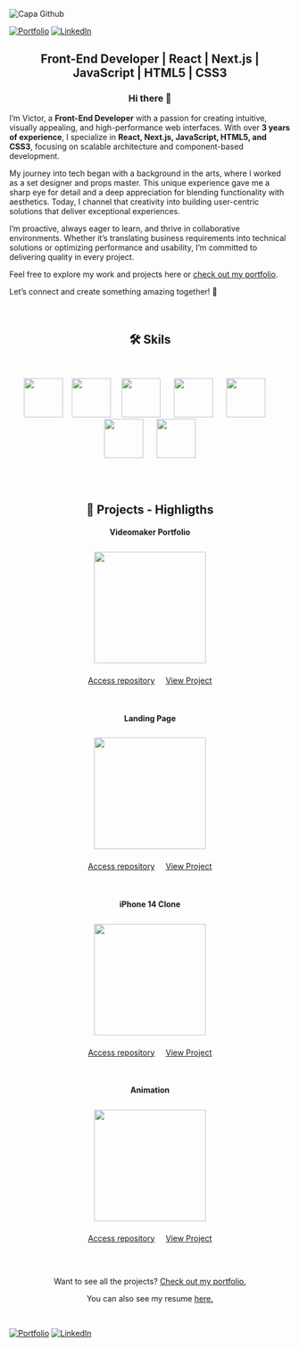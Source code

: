 ![Capa Github](https://private-user-images.githubusercontent.com/125660974/411111450-85369787-565f-4ef6-9dda-f4cfc1100173.jpg?jwt=eyJhbGciOiJIUzI1NiIsInR5cCI6IkpXVCJ9.eyJpc3MiOiJnaXRodWIuY29tIiwiYXVkIjoicmF3LmdpdGh1YnVzZXJjb250ZW50LmNvbSIsImtleSI6ImtleTUiLCJleHAiOjE3Mzg5NzExNjcsIm5iZiI6MTczODk3MDg2NywicGF0aCI6Ii8xMjU2NjA5NzQvNDExMTExNDUwLTg1MzY5Nzg3LTU2NWYtNGVmNi05ZGRhLWY0Y2ZjMTEwMDE3My5qcGc_WC1BbXotQWxnb3JpdGhtPUFXUzQtSE1BQy1TSEEyNTYmWC1BbXotQ3JlZGVudGlhbD1BS0lBVkNPRFlMU0E1M1BRSzRaQSUyRjIwMjUwMjA3JTJGdXMtZWFzdC0xJTJGczMlMkZhd3M0X3JlcXVlc3QmWC1BbXotRGF0ZT0yMDI1MDIwN1QyMzI3NDdaJlgtQW16LUV4cGlyZXM9MzAwJlgtQW16LVNpZ25hdHVyZT02ZDk2MTdkYmY1ODkyNDY3MjM5ZTQ3ZjRiYTQ4YTRkZDczNjhlNGJiZDVjYjgyODI3ODdkNWRmNTc2NmI5YjU1JlgtQW16LVNpZ25lZEhlYWRlcnM9aG9zdCJ9.6yDQ3uOfzP3k01U5m9ZN-7UDvqKJ6V7DdXPzKGfyfJw)

[![Portfolio](https://img.shields.io/badge/Portfolio-255E63?style=for-the-badge&logo=About.me&logoColor=white)](https://victormerseguel.com/dev)
[![LinkedIn](https://img.shields.io/badge/LinkedIn-0077B5?style=for-the-badge&logo=linkedin&logoColor=white)](https://www.linkedin.com/in/victor-merseguel)

<h2 align="center"><strong>Front-End Developer</strong> | React | Next.js | JavaScript | HTML5 | CSS3

<h3 align="center">Hi there 👋</h3>

I’m Victor, a <strong>Front-End Developer</strong> with a passion for creating intuitive, visually appealing, and high-performance web interfaces. With over <strong>3 years of experience</strong>, I specialize in <strong>React, Next.js, JavaScript, HTML5, and CSS3</strong>, focusing on scalable architecture and component-based development.

My journey into tech began with a background in the arts, where I worked as a set designer and props master. This unique experience gave me a sharp eye for detail and a deep appreciation for blending functionality with aesthetics. Today, I channel that creativity into building user-centric solutions that deliver exceptional experiences.

I’m proactive, always eager to learn, and thrive in collaborative environments. Whether it’s translating business requirements into technical solutions or optimizing performance and usability, I’m committed to delivering quality in every project.

Feel free to explore my work and projects here or [check out my portfolio](https://victormerseguel.com/dev).

Let’s connect and create something amazing together! 🚀
<br/>
<br/>
<br/>

<h2 align="center">🛠️ Skils</h2>
<br/>
<p align="center">
  <img height="70px" src="https://github.com/victormerseguel/victormerseguel/assets/125660974/f57ee6b3-869d-4cc6-bd62-d863ad2ec220" />&nbsp;&nbsp;&nbsp;
  <img height="70px" src="https://github.com/victormerseguel/victormerseguel/assets/125660974/3f429cbe-4d5a-452b-956a-f4b20b5f6183" />&nbsp;&nbsp;&nbsp;&nbsp;
  <img height="70px" src="https://github.com/victormerseguel/victormerseguel/assets/125660974/b6149ea2-c301-4380-8a5e-9d3ed0d2e1af" />&nbsp;&nbsp;&nbsp;&nbsp;&nbsp;
  <img height="70px" src="https://github.com/victormerseguel/victormerseguel/assets/125660974/c2851fa5-d96f-4e82-9857-a9cc8f52ded2" />&nbsp;&nbsp;&nbsp;&nbsp;&nbsp;
  <img height="70px" src="https://github.com/victormerseguel/victormerseguel/assets/125660974/1b963b85-6c82-4ec2-aa51-11db6025c8cb" />&nbsp;&nbsp;&nbsp;&nbsp;&nbsp;
  <img height="70px" src="https://github.com/victormerseguel/victormerseguel/assets/125660974/def44a10-f39c-4bd2-867d-0a366a53acd6" />&nbsp;&nbsp;&nbsp;&nbsp;&nbsp;
  <img height="70px" src="https://github.com/victormerseguel/victormerseguel/assets/125660974/8b694cbc-53e7-4e0e-a27f-fb8dbb254128" />
</p>

<br/>
<br/>

<h2 align="center">💾 Projects - Highligths</h2>

<h4 align="center">Videomaker Portfolio</h4>
<p align="center">
  <a href="https://victormerseguel.com/projects/videomaker-portfolio">
    <img align="center" style="margin:0.5rem" height="200" src="https://victormerseguel.com/assets/img/project-portfolio.jpg"/>
    <p align="center">
      <a href="https://github.com/victormerseguel/victor-portfolio">Access repository</a>
      &nbsp;&nbsp;&nbsp;
      <a href="https://victormerseguel.com/projects/videomaker-portfolio">View Project</a></p>
  </a>
</p>

<br/>

<h4 align="center">Landing Page</h4>
<p align="center">
  <a href="https://victormerseguel.com/projects/o-fabuloso-mundo">
    <img align="center" style="margin:0.5rem" height="200" src="https://victormerseguel.com/assets/img/project-fabuloso.jpg"/>
    <p align="center">
      <a href="https://github.com/victormerseguel/o-fabuloso-mundo">Access repository</a>
      &nbsp;&nbsp;&nbsp;
      <a href="https://victormerseguel.com/projects/o-fabuloso-mundo">View Project</a></p>
  </a>
</p>

<br/>

<h4 align="center">iPhone 14 Clone</h4>
<p align="center">
  <a href="https://victormerseguel.com/projects/iphone14-clone">
    <img align="center" style="margin:0.5rem" height="200" src="https://victormerseguel.com/assets/img/project-iphone14.jpg"/>
    <p align="center">
      <a href="https://github.com/victormerseguel/iphone14_clone">Access repository</a>
      &nbsp;&nbsp;&nbsp;
      <a href="https://victormerseguel.com/projects/iphone14-clone">View Project</a></p>
  </a>
</p>

<br/>

<h4 align="center">Animation</h4>
<p align="center">
  <a href="https://victormerseguel.com/projects/sketch01">
    <img align="center" style="margin:0.5rem" height="200" src="https://victormerseguel.com/assets/img/project-sketch1.jpg"/>
    <p align="center">
      <a href="https://github.com/victormerseguel/sketch01">Access repository</a>
      &nbsp;&nbsp;&nbsp;
      <a href="https://victormerseguel.com/projects/sketch01">View Project</a></p>
  </a>
</p>

<br/>

##

<p align="center">Want to see all the projects? <a href="https://victormerseguel.com/dev">Check out my portfolio.</a></p>
<p align="center">You can also see my resume <a href="https://victormerseguel.com/assets/curriculum_front-end.pdf">here.</a></p>
<br/>

  [![Portfolio](https://img.shields.io/badge/Portfolio-255E63?style=for-the-badge&logo=About.me&logoColor=white)](https://victormerseguel.com/dev)
  [![LinkedIn](https://img.shields.io/badge/LinkedIn-0077B5?style=for-the-badge&logo=linkedin&logoColor=white)](https://www.linkedin.com/in/victor-merseguel)

